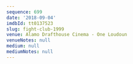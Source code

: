 ```yaml
---
sequence: 699
date: '2018-09-04'
imdbId: tt0137523
slug: fight-club-1999
venue: Alamo Drafthouse Cinema - One Loudoun
venueNotes: null
medium: null
mediumNotes: null
---
```


